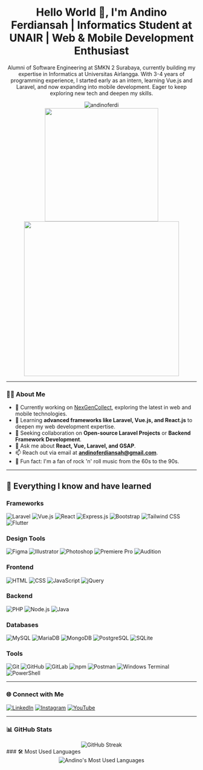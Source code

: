 <h1 align="center">Hello World 👋, I'm Andino Ferdiansah | Informatics Student at UNAIR | Web & Mobile Development
    Enthusiast</h1>
<p align="center">
    Alumni of Software Engineering at SMKN 2 Surabaya, currently building my expertise in Informatics at Universitas
    Airlangga. With 3-4 years of programming experience, I started early as an intern, learning Vue.js and Laravel, and
    now expanding into mobile development. Eager to keep exploring new tech and deepen my skills.
</p>

<div align="center">
    <img src="https://komarev.com/ghpvc/?username=andinoferdi&label=Profile%20Views&color=0e75b6&style=flat-square"
        alt="andinoferdi" />
</div>

<div align="center">
    <img src="https://media.giphy.com/media/3oKIPEqDGUULpEU0aQ/giphy.gif" width="300" />
    <img src="https://media.giphy.com/media/L1R1tvI9svkIWwpVYr/giphy.gif" width="410" />
</div>

---

### 👨‍💻 About Me

- 🔭 Currently working on [NexGenCollect](https://github.com/andinoferdi/NexGenCollect), exploring the latest in web and
mobile technologies.
- 🌱 Learning **advanced frameworks like Laravel, Vue.js, and React.js** to deepen my web development expertise.
- 👯 Seeking collaboration on **Open-source Laravel Projects** or **Backend Framework Development**.
- 💬 Ask me about **React, Vue, Laravel, and GSAP**.
- 📫 Reach out via email at **andinoferdiansah@gmail.com**.
- 🎸 Fun fact: I'm a fan of rock 'n' roll music from the 60s to the 90s.

---

## 🚀 Everything I know and have learned

### Frameworks
<p>
    <img src="https://img.shields.io/badge/Laravel-FF2D20?style=for-the-badge&logo=laravel&logoColor=white"
        alt="Laravel" />
    <img src="https://img.shields.io/badge/Vue.js-4FC08D?style=for-the-badge&logo=vue.js&logoColor=white"
        alt="Vue.js" />
    <img src="https://img.shields.io/badge/React-61DAFB?style=for-the-badge&logo=react&logoColor=black"
        alt="React" />
    <img src="https://img.shields.io/badge/Express.js-000000?style=for-the-badge&logo=express&logoColor=white"
        alt="Express.js" />
    <img src="https://img.shields.io/badge/Bootstrap-7952B3?style=for-the-badge&logo=bootstrap&logoColor=white"
        alt="Bootstrap" />
    <img src="https://img.shields.io/badge/Tailwind_CSS-38B2AC?style=for-the-badge&logo=tailwind-css&logoColor=white"
        alt="Tailwind CSS" />
    <img src="https://img.shields.io/badge/Flutter-02569B?style=for-the-badge&logo=flutter&logoColor=white"
        alt="Flutter" />
</p>

### Design Tools
<p>
    <img src="https://img.shields.io/badge/Figma-F24E1E?style=for-the-badge&logo=figma&logoColor=white"
        alt="Figma" />
    <img src="https://img.shields.io/badge/Adobe%20Illustrator-FF9A00?style=for-the-badge&logo=adobeillustrator&logoColor=white"
        alt="Illustrator" />
    <img src="https://img.shields.io/badge/Adobe%20Photoshop-31A8FF?style=for-the-badge&logo=adobephotoshop&logoColor=white"
        alt="Photoshop" />
    <img src="https://img.shields.io/badge/Adobe%20Premiere%20Pro-9999FF?style=for-the-badge&logo=adobepremierepro&logoColor=white"
        alt="Premiere Pro" />
    <img src="https://img.shields.io/badge/Adobe%20Audition-9999FF?style=for-the-badge&logo=adobeaudition&logoColor=white"
        alt="Audition" />
</p>

### Frontend
<p>
    <img src="https://img.shields.io/badge/HTML5-E34F26?style=for-the-badge&logo=html5&logoColor=white"
        alt="HTML" />
    <img src="https://img.shields.io/badge/CSS3-1572B6?style=for-the-badge&logo=css3&logoColor=white" alt="CSS" />
    <img src="https://img.shields.io/badge/JavaScript-F7DF1E?style=for-the-badge&logo=javascript&logoColor=black"
        alt="JavaScript" />
    <img src="https://img.shields.io/badge/jQuery-0769AD?style=for-the-badge&logo=jquery&logoColor=white"
        alt="jQuery" />
</p>

### Backend
<p>
    <img src="https://img.shields.io/badge/PHP-777BB4?style=for-the-badge&logo=php&logoColor=white" alt="PHP" />
    <img src="https://img.shields.io/badge/Node.js-339933?style=for-the-badge&logo=nodedotjs&logoColor=white"
        alt="Node.js" />
    <img src="https://img.shields.io/badge/Java-007396?style=for-the-badge&logo=java&logoColor=white" alt="Java" />
</p>

### Databases
<p>
    <img src="https://img.shields.io/badge/MySQL-4479A1?style=for-the-badge&logo=mysql&logoColor=white"
        alt="MySQL" />
    <img src="https://img.shields.io/badge/MariaDB-003B57?style=for-the-badge&logo=mariadb&logoColor=white"
        alt="MariaDB" />
    <img src="https://img.shields.io/badge/MongoDB-47A248?style=for-the-badge&logo=mongodb&logoColor=white"
        alt="MongoDB" />
    <img src="https://img.shields.io/badge/PostgreSQL-4169E1?style=for-the-badge&logo=postgresql&logoColor=white"
        alt="PostgreSQL" />
    <img src="https://img.shields.io/badge/SQLite-003B57?style=for-the-badge&logo=sqlite&logoColor=white"
        alt="SQLite" />
</p>

### Tools
<p>
    <img src="https://img.shields.io/badge/Git-F05032?style=for-the-badge&logo=git&logoColor=white" alt="Git" />
    <img src="https://img.shields.io/badge/GitHub-181717?style=for-the-badge&logo=github&logoColor=white"
        alt="GitHub" />
    <img src="https://img.shields.io/badge/GitLab-FC6D26?style=for-the-badge&logo=gitlab&logoColor=white"
        alt="GitLab" />
    <img src="https://img.shields.io/badge/npm-CB3837?style=for-the-badge&logo=npm&logoColor=white" alt="npm" />
    <img src="https://img.shields.io/badge/Postman-FF6C37?style=for-the-badge&logo=postman&logoColor=white"
        alt="Postman" />
    <img src="https://img.shields.io/badge/Windows%20Terminal-4D4D4D?style=for-the-badge&logo=windows-terminal&logoColor=white"
        alt="Windows Terminal" />
    <img src="https://img.shields.io/badge/PowerShell-2E2A87?style=for-the-badge&logo=powershell&logoColor=white"
        alt="PowerShell" />
</p>


---

### 🌐 Connect with Me

<p>
    <a href="https://linkedin.com/in/andinoferdi" target="_blank"><img
            src="https://img.shields.io/badge/LinkedIn-0077B5?style=for-the-badge&logo=linkedin&logoColor=white"
            alt="LinkedIn" /></a>
    <a href="https://instagram.com/andinoferdi" target="_blank"><img
            src="https://img.shields.io/badge/Instagram-E4405F?style=for-the-badge&logo=instagram&logoColor=white"
            alt="Instagram" /></a>
    <a href="https://www.youtube.com/@andinoferdi" target="_blank"><img
            src="https://img.shields.io/badge/YouTube-FF0000?style=for-the-badge&logo=youtube&logoColor=white"
            alt="YouTube" /></a>
</p>

---

### 📊 GitHub Stats

<div align="center">
    <img src="https://github-readme-streak-stats.herokuapp.com?user=andinoferdi&theme=dark&border_radius=4.6" alt="GitHub Streak" />
</div>
### 🛠️ Most Used Languages

<div align="center">
    <img src="https://github-readme-stats.vercel.app/api/top-langs/?username=andinoferdi&layout=compact&theme=radical"
        alt="Andino's Most Used Languages" />
</div>
